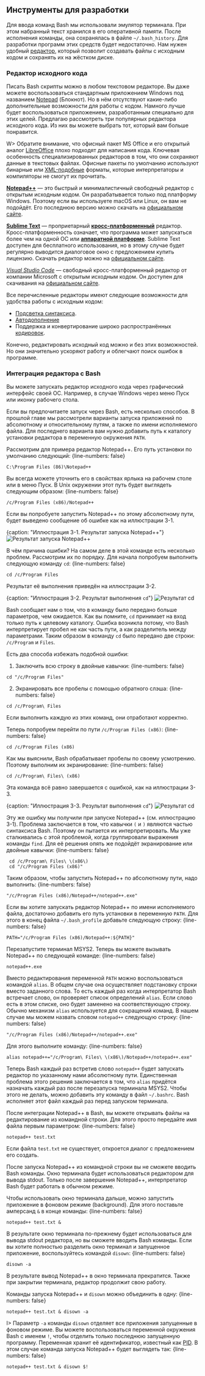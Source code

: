 ## Инструменты для разработки

Для ввода команд Bash мы использовали эмулятор терминала. При этом набранный текст хранился в его оперативной памяти. После исполнения команды, она сохранялась в файле `~/.bash_history`. Для разработки программ этих средств будет недостаточно. Нам нужен удобный [редактор](https://ru.wikipedia.org/wiki/Редактор_исходного_кода), который позволит создавать файлы с исходным кодом и сохранять их на жёстком диске.

### Редактор исходного кода

Писать Bash скрипты можно в любом текстовом редакторе. Вы даже можете воспользоваться стандартным приложением Windows под названием [Notepad](https://ru.wikipedia.org/wiki/Блокнот_(программа)) (Блокнот). Но в нём отсутствуют какие-либо дополнительные возможности для работы с кодом. Намного лучше будет воспользоваться приложением, разработанным специально для этих целей. Предлагаю рассмотреть три популярных редактора исходного кода. Из них вы можете выбрать тот, который вам больше понравится.

W> Обратите внимание, что офисный пакет MS Office и его открытый аналог [LibreOffice](https://ru.wikipedia.org/wiki/LibreOffice) плохо подходят для написания кода. Ключевая особенность специализированных редакторов в том, что они сохраняют данные в текстовых файлах. Офисные пакеты по умолчанию используют бинарные или [XML-подобные](https://ru.wikipedia.org/wiki/XML) форматы, которые интерпретаторы и компиляторы не смогут их прочитать.

[**Notepad++**](https://ru.wikipedia.org/wiki/Notepad++#cite_note-8) — это быстрый и минималистичный свободный редактор с открытым исходным кодом. Он разрабатывается только под платформу Windows. Поэтому если вы используете macOS или Linux, он вам не подойдёт. Его последнюю версию можно скачать на [официальном сайте](https://notepad-plus-plus.org/downloads/).

[**Sublime Text**](https://ru.wikipedia.org/wiki/Sublime_Text#cite_note-Features-4) — проприетарный [**кросс-платформенный**](https://ru.wikipedia.org/wiki/Кроссплатформенность) редактор. Кросс-платформенность означает, что программа может запускаться более чем на одной ОС или [**аппаратной платформе**](https://ru.wikipedia.org/wiki/Аппаратная_платформа_компьютера). Sublime Text доступен для бесплатного использования, но в этому случае будет регулярно выводится диалоговое окно с предложением купить лицензию. Скачать редактор можно на [официальном сайте](https://www.sublimetext.com/).

[*Visual Studio Code*](https://ru.wikipedia.org/wiki/Visual_Studio_Code) — свободный кросс-платформенный редактор от компании Microsoft с открытым исходным кодом. Он доступен для скачивания на [официальном сайте](https://code.visualstudio.com/).

Все перечисленные редакторы имеют следующие возможности для удобства работы с исходным кодом:

* [Подсветка синтаксиса](https://ru.wikipedia.org/wiki/Подсветка_синтаксиса).
* [Автодополнение](https://ru.wikipedia.org/wiki/Автодополнение)
* Поддержка и конвертирование широко распространённых [кодировок](https://ru.wikipedia.org/wiki/Набор_символов).

Конечно, редактировать исходный код можно и без этих возможностей. Но они значительно ускоряют работу и облегчают поиск ошибок в программе.

### Интеграция редактора с Bash

Вы можете запускать редактор исходного кода через графический интерфейс своей ОС. Например, в случае Windows через меню Пуск или иконку рабочего стола.

Если вы предпочитаете запуск через Bash, есть несколько способов. В прошлой главе мы рассмотрели варианты запуска приложений по абсолютному и относительному путям, а также по имени исполняемого файла. Для последнего варианта вам нужно добавить путь к каталогу установки редактора в переменную окружения `PATH`.

Рассмотрим для примера редактор Notepad++. Его путь установки по умолчанию следующий:
{line-numbers: false}
```
C:\Program Files (86)\Notepad++
```

Вы всегда можете уточнить его в свойствах ярлыка на рабочем столе или в меню Пуск. В Unix окружении этот путь будет выглядеть следующим образом:
{line-numbers: false}
```
/c/Program Files (x86)/Notepad++
```

Если вы попробуете запустить Notepad++ по этому абсолютному пути, будет выведено сообщение об ошибке как на иллюстрации 3-1.

{caption: "Иллюстрация 3-1. Результат запуска Notepad++"}
![Результат запуска Notepad++](images/BashScripting/notepad-error.png)

В чём причина ошибки? На самом деле в этой команде есть несколько проблем. Рассмотрим их по порядку. Для начала попробуем выполнить следующую команду `cd`:
{line-numbers: false}
```
cd /c/Program Files
```

Результат её выполнения приведён на иллюстрации 3-2.

{caption: "Иллюстрация 3-2. Результат выполнения `cd`"}
![Результат cd](images/BashScripting/cd-many-arguments.png)

Bash сообщает нам о том, что в команду было передано больше параметров, чем ожидается. Как вы помните, `cd` принимает на вход только путь к целевому каталогу. Ошибка возникла потому, что Bash интерпретирует пробел не как часть пути, а как разделитель между параметрами. Таким образом в команду `cd` было передано две строки: `/c/Program` и `Files`.

Есть два способа избежать подобной ошибки:

1. Заключить всю строку в двойные кавычки: {line-numbers: false}
```
cd "/c/Program Files"
```

2. Экранировать все пробелы с помощью обратного слэша:
{line-numbers: false}
```
cd /c/Program\ Files
```

Если выполнить каждую из этих команд, они отработают корректно.

Теперь попробуем перейти по пути `/c/Program Files (x86)`:
{line-numbers: false}
```
cd /c/Program Files (x86)
```

Как мы выяснили, Bash обрабатывает пробелы по своему усмотрению. Поэтому выполним их экранирование:
{line-numbers: false}
```
cd /c/Program\ Files\ (x86)
```

Эта команда всё равно завершается с ошибкой, как на иллюстрации 3-3.

{caption: "Иллюстрация 3-3. Результат выполнения `cd`"}
![Результат cd](images/BashScripting/cd-unexpected-token.png)

Эту же ошибку мы получили при запуске Notepad++ (см. иллюстрацию 3-1). Проблема заключается в том, что кавычки `(` и `)` являются частью синтаксиса Bash. Поэтому он пытается их интерпретировать. Мы уже сталкивались с этой проблемой, когда группировали выражения команды `find`. Для её решения опять же подойдёт экранирование или двойные кавычки:
{line-numbers: false}
```
 cd /c/Program\ Files\ \(x86\)
 cd "/c/Program Files (x86)"
```

Таким образом, чтобы запустить Notepad++ по абсолютному пути, надо выполнить:
{line-numbers: false}
```
"/c/Program Files (x86)/Notepad++/notepad++.exe"
```

Если вы хотите запускать редактор Notepad++ по имени исполняемого файла, достаточно добавить его путь установки в переменную `PATH`. Для этого в конец файла `~/.bash_profile` добавьте следующую строку:
{line-numbers: false}
```
PATH="/c/Program Files (x86)/Notepad++:${PATH}"
```

Перезапустите терминал MSYS2. Теперь вы можете вызывать Notepad++ по следующей команде:
{line-numbers: false}
```
notepad++.exe
```

Вместо редактирования переменной `PATH` можно воспользоваться командой `alias`. В общем случае она осуществляет подстановку строки вместо заданного слова. То есть каждый раз когда интерпретатор Bash встречает слово, он проверяет список определений `alias`. Если слово есть в этом списке, оно будет заменено на соответствующую строку. Обычно механизм `alias` используется для сокращений команд. В нашем случае мы можем назвать словом `notepad++` следующую строку:
{line-numbers: false}
```
"/c/Program Files (x86)/Notepad++/notepad++.exe"
```

Для этого выполните команду:
{line-numbers: false}
```
alias notepad++="/c/Program\ Files\ \(x86\)/Notepad++/notepad++.exe"
```

Теперь Bash каждый раз встретив слово `notepad++` будет запускать редактор по указанному нами абсолютному пути. Единственная проблема этого решения заключается в том, что `alias` придётся назначать каждый раз после перезапуска терминала MSYS2. Чтобы этого не делать, можно добавить эту команду в файл `~/.bashrc`. Bash исполняет этот файл каждый раз перед запуском терминала.

После интеграции Notepad++ в Bash, вы можете открывать файлы на редактирование из командной строки. Для этого просто передайте имя файла первым параметром:
{line-numbers: false}
```
notepad++ test.txt
```

Если файла `test.txt` не существует, откроется диалог с предложением его создать.

После запуска Notepad++ из командной строки вы не сможете вводить Bash команды. Окно терминала будет использоваться редактором для вывода stdout. Только после завершения Notepad++, интерпретатор Bash будет работать в обычном режиме.

Чтобы использовать окно терминала дальше, можно запустить приложение в фоновом режиме (background). Для этого поставьте амперсанд `&` в конце команды:
{line-numbers: false}
```
notepad++ test.txt &
```

В результате окно терминала по-прежнему будет использоваться для вывода stdout редактора, но вы сможете вводить Bash команды. Если вы хотите полностью разделить окно терминал и запущенное приложение, воспользуйтесь командой `disown`:
{line-numbers: false}
```
disown -a
```

В результате вывод Notepad++ в окно терминала прекратится. Также при закрытии терминала, редактор продолжит свою работу.

Команды запуска Notepad++ и `disown` можно объединить в одну:
{line-numbers: false}
```
notepad++ test.txt & disown -a
```

I> Параметр `-a` команды `disown` отделяет все приложения запущенные в фоновом режиме. Вы можете воспользоваться переменной окружения Bash с именем `!`, чтобы отделить только последнюю запущенную программу. Переменная хранит её идентификатор, известный как [PID](https://ru.wikipedia.org/wiki/Идентификатор_процесса). В этом случае команда запуска Notepad++ будет выглядеть так:
{line-numbers: false}
```
notepad++ test.txt & disown $!
```

